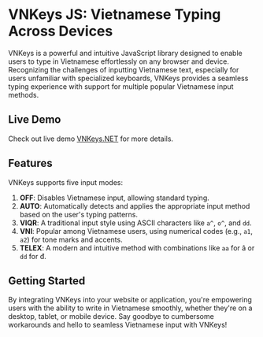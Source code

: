 # VNKeys JS: Vietnamese Typing Across Devices
VNKeys is a powerful and intuitive JavaScript library designed to enable users to type in Vietnamese effortlessly on any browser and device. Recognizing the challenges of inputting Vietnamese text, especially for users unfamiliar with specialized keyboards, VNKeys provides a seamless typing experience with support for multiple popular Vietnamese input methods.

## Live Demo
Check out live demo [VNKeys.NET](https://vnkeys.net) for more details.

## Features
VNKeys supports five input modes:

1. **OFF**: Disables Vietnamese input, allowing standard typing.
2. **AUTO**: Automatically detects and applies the appropriate input method based on the user's typing patterns.
3. **VIQR**: A traditional input style using ASCII characters like `a^`, `o^`, and `dd`.
4. **VNI**: Popular among Vietnamese users, using numerical codes (e.g., `a1`, `a2`) for tone marks and accents.
5. **TELEX**: A modern and intuitive method with combinations like `aa` for â or `dd` for đ.

## Getting Started
By integrating VNKeys into your website or application, you're empowering users with the ability to write in Vietnamese smoothly, whether they're on a desktop, tablet, or mobile device. Say goodbye to cumbersome workarounds and hello to seamless Vietnamese input with VNKeys!
